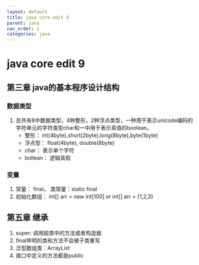 ```yaml
---
layout: default
title: java core edit 9
parent: java
nav_order: 1
categories: java
---
```


# java core edit 9

## 第三章 java的基本程序设计结构

### 数据类型

1. 总共有8中数据类型，4种整形，2种浮点类型，一种用于表示unicode编码的字符单元的字符类型char和一中用于表示真值的boolean。
    + 整形： int(4byte),short(2byte),long(8byte),byte(1byte)
    + 浮点型：  float(4byte), double(8byte)
    + char： 表示单个字符
    + bollean： 逻辑真假
### 变量
1. 常量： final， 类常量：static final
2. 初始化数组： int[] arr = new int[100] or int[] arr = {1,2,3}


## 第五章 继承
1. super: 调用超类中的方法或者构造器
2. final申明的类和方法不会被子类重写
3. 泛型数组类：ArrayList
4. 接口中定义的方法都是public